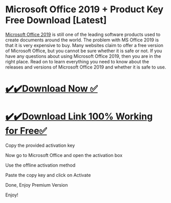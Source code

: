 # Microsoft Office 2019 + Product Key Free Download [Latest]

[Microsoft Office 2019](https://techpcfree.com/microsoft-office-2019/) is still one of the leading software products used to create documents around the world. The problem with MS Office 2019 is that it is very expensive to buy. Many websites claim to offer a free version of Microsoft Office, but you cannot be sure whether it is safe or not. If you have any questions about using Microsoft Office 2019, then you are in the right place. Read on to learn everything you need to know about the releases and versions of Microsoft Office 2019 and whether it is safe to use.

# [✔️✔️Download Now ✅](https://techpcfree.com/microsoft-office-2019/)


# [✔️✔️Download Link 100% Working for Free✅](https://techpcfree.com/microsoft-office-2019/)

Copy the provided activation key

Now go to Microsoft Office and open the activation box

Use the offline activation method

Paste the copy key and click on Activate

Done, Enjoy Premium Version

Enjoy!
